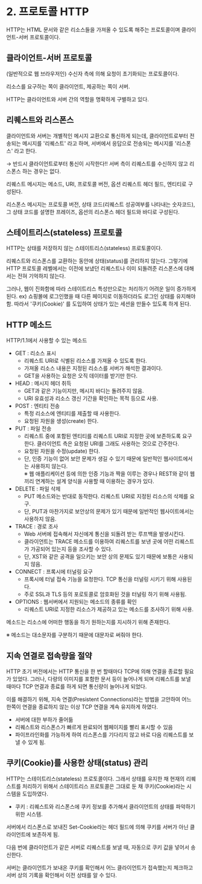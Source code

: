 # 2. 프로토콜 HTTP

HTTP는 HTML 문서와 같은 리소스들을 가져올 수 있도록 해주는 프로토콜이며 클라이언트-서버 프로토콜이다.

## 클라이언트-서버 프로토콜
(일반적으로 웹 브라우저인) 수신자 측에 의해 요청이 초기화되는 프로토콜이다.    

리소스를 요구하는 쪽이 클라이언트, 제공하는 쪽이 서버.

HTTP는 클라이언트와 서버 간의 역할을 명확하게 구별하고 있다.

## 리퀘스트와 리스폰스

클라이언트와 서버는 개별적인 메시지 교환으로 통신하게 되는데, 클라이언트로부터 전송되는 메시지를 '리퀘스트' 라고 하며, 서버에서 응답으로 전송되는 메시지를 '리스폰스' 라고 한다.    

→ 반드시 클라이언트로부터 통신이 시작한다!! 서버 측이 리퀘스트를 수신하지 않고 리스폰스 하는 경우는 없다.


리퀘스트 메시지는 메소드, URI, 프로토콜 버전, 옵션 리퀘스트 헤더 필드, 엔티티로 구성된다.


리스폰스 메시지는 프로토콜 버전, 상태 코드(리퀘스트 성공여부를 나타내는 숫자코드), 그 상태 코드를 설명한 프레이즈, 옵션의 리스폰스 헤더 필드와 바디로 구성된다. 



## 스테이트리스(stateless) 프로토콜

HTTP는 상태를 저장하지 않는 스테이트리스(stateless) 프로토콜이다.

리퀘스트와 리스폰스를 교환하는 동안에 상태(status)를 관리하지 않는다. 그렇기에 HTTP 프로토콜 레벨에서는 이전에 보냈던 리퀘스트나 이미 되돌려준 리스폰스에 대해서는 전혀 기억하지 않는다.

그러나, 웹이 진화함에 따라 스테이트리스 특성만으로는 처리하기 어려운 일이 증가하게 된다. ex) 쇼핑몰에 로그인했을 때 다른 페이지로 이동하더라도 로그인 상태를 유지해야 함.
따라서 '쿠키(Cookie)' 를 도입하여 상태가 있는 세션을 만들수 있도록 하게 된다. 



## HTTP 메소드

HTTP/1.1에서 사용할 수 있는 메소드

- GET : 리소스 표시
    - 리퀘스트 URI로 식별된 리소스를 가져올 수 있도록 한다.
    - 가져올 리소스 내용은 지정된 리소스를 서버가 해석한 결과이다.
    - GET을 사용하는 요청은 오직 데이터를 받기만 한다. 
- HEAD : 메시지 헤더 취득
    - GET과 같은 기능이지만, 메시지 바디는 돌려주지 않음.
    - URI 유효성과 리소스 갱신 기간을 확인하는 목적 등으로 사용.
- POST : 엔티티 전송
    - 특정 리소스에 엔티티를 제출할 때 사용한다. 
    - 요청된 자원을 생성(create) 한다.
- PUT : 파일 전송
    - 리퀘스트 중에 포함된 엔티티를 리퀘스트 URI로 지정한 곳에 보존하도록 요구한다. 클라이언트 측은 요청된 URI를 그래도 사용하는 것으로 간주한다. 
    - 요청된 자원을 수정(update) 한다.
    - 단, 인증 기능이 없어 보안 문제가 생길 수 있기 때문에 일반적인 웹사이트에서는 사용하지 않는다.   
    ※ 웹 애플리케이션 등에 의한 인증 기능과 짝을 이루는 경우나 REST와 같이 웹끼리 연계하는 설계 양식을 사용할 때 이용하는 경우가 있다.
- DELETE : 파일 삭제
    - PUT 메소드와는 반대로 동작한다. 리퀘스트 URI로 지정된 리소스의 삭제를 요구.
    - 단, PUT과 마찬가지로 보안상의 문제가 있기 때문에 일반적인 웹사이트에서는 사용하지 않음.
- TRACE : 경로 조사
    - Web 서버에 접속해서 자신에게 통신을 되돌려 받는 루프백을 발생시킨다.
    - 클라이언트는 TRACE 메소드를 이용하여 리퀘스트를 보낸 곳에 어떤 리퀘스트가 가공되어 있는지 등을 조사할 수 있다.
    - 단, XST와 같은 공격을 일으키는 보안 상의 문제도 있기 때문에 보통은 사용되지 않음.
- CONNECT : 프록시에 터널링 요구
    - 프록시에 터널 접속 기능을 요청한다. TCP 통신을 터널링 시키기 위해 사용된다.
    - 주로 SSL과 TLS 등의 포로토콜로 암호화된 것을 터널링 하기 위해 사용됨.
- OPTIONS : 웹서버에서 지원되는 메소드의 종류를 확인
    - 리퀘스트 URI로 지정한 리소스가 제공하고 있는 메소드를 조사하기 위해 사용.

메소드는 리소스에 어떠한 행동을 하기 원하는지를 지시하기 위해 존재한다.   


※ 메소드는 대소문자를 구분하기 때문에 대문자로 써줘야 한다.



## 지속 연결로 접속량을 절약

HTTP 초기 버전에서는 HTTP 통신을 한 번 할때마다 TCP에 의해 연결을 종료할 필요가 있었다. 그러나, 다량의 이미지를 포함한 문서 등이 늘어나게 되며 리퀘스트를 보낼 때마다 TCP 연결과 종료를 하게 되면 통신량이 늘어나게 되었다. 

이를 해결하기 위해, 지속 연결(Presistent Connections)라는 방법을 고안하여 어느 한쪽이 연결을 종료하지 않는 이상 TCP 연결을 계속 유지하게 하였다.

- 서버에 대한 부하가 줄어듦
- 리퀘스트와 리스폰스가 빠르게 완료되어 웹페이지를 빨리 표시할 수 있음
- 파이프라인화를 가능하게 하여 리스폰스를 기다리지 않고 바로 다음 리퀘스트를 보낼 수 있게 됨.



## 쿠키(Cookie)를 사용한 상태(status) 관리

HTTP는 스테이트리스(stateless) 프로토콜이다. 그래서 상태를 유지한 채 현재의 리퀘스트를 처리하기 위해서 스테이트리스 프로토콜은 그대로 둔 채 쿠키(Cookie)라는 시스템을 도입하였다.

- 쿠키 : 리퀘스트와 리스폰스에 쿠키 정보를 추가해서 클라이언트의 상태를 파악하기 위한 시스템.

서버에서 리스폰스로 보내진 Set-Cookie라는 헤더 필드에 의해 쿠키를 서버가 아닌 클라이언트에 보존하게 됨. 

다음 번에 클라이언트가 같은 서버로 리퀘스트를 보낼 때, 자동으로 쿠키 값을 넣어서 송신한다.

서버는 클라이언트가 보내온 쿠키를 확인해서 어느 클라이언트가 접속했는지 체크하고 서버 상의 기록을 확인해서 이전 상태를 알 수 있다.


